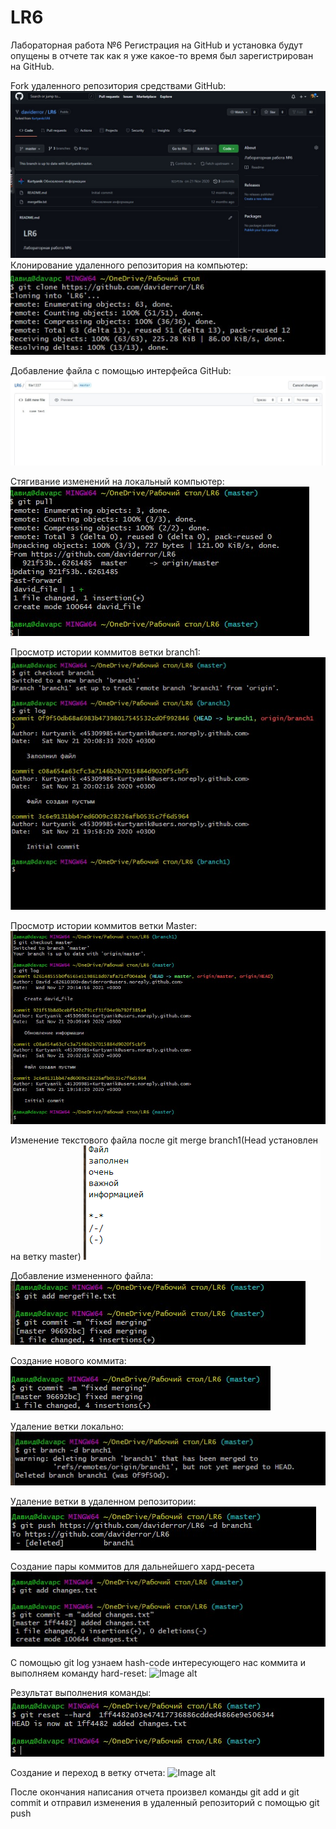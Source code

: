 # LR6
Лабораторная работа №6
Регистрация на GitHub и установка будут опущены в отчете так как я уже какое-то время был зарегистрирован на GitHub.

Fork удаленного репозитория средствами GitHub:
 ![Image alt](https://github.com/daviderror/LR6/raw/reportChalyan/Screens/1.jpg)
Клонирование удаленного репозитория на компьютер:
![Image alt](https://github.com/daviderror/LR6/raw/reportChalyan/Screens/2.jpg)

Добавление файла с помощью интерфейса GitHub:
![Image alt](https://github.com/daviderror/LR6/raw/reportChalyan/Screens/03.jpg)

Стягивание изменений на локальный компьютер:
![Image alt](https://github.com/daviderror/LR6/raw/reportChalyan/Screens/3.jpg)

Просмотр истории коммитов ветки branch1:
![Image alt](https://github.com/daviderror/LR6/raw/reportChalyan/Screens/4.jpg)
      
Просмотр истории коммитов ветки Master:
![Image alt](https://github.com/daviderror/LR6/raw/reportChalyan/Screens/5.jpg)
      
Изменение текстового файла после git merge branch1(Head установлен на ветку master)
![Image alt](https://github.com/daviderror/LR6/raw/reportChalyan/Screens/06.jpg)

Добавление измененного файла:
![Image alt](https://github.com/daviderror/LR6/raw/reportChalyan/Screens/6.jpg)

Создание нового коммита:
![Image alt](https://github.com/daviderror/LR6/raw/reportChalyan/Screens/07.jpg)

Удаление ветки локально:
![Image alt](https://github.com/daviderror/LR6/raw/reportChalyan/Screens/7.jpg)

Удаление ветки в удаленном репозитории:
![Image alt](https://github.com/daviderror/LR6/raw/reportChalyan/Screens/8.jpg)

Создание пары коммитов для дальнейшего хард-ресета
![Image alt](https://github.com/daviderror/LR6/raw/reportChalyan/Screens/10.jpg)

С помощью git log узнаем hash-code интересующего нас коммита и выполняем команду hard-reset:
![Image alt](https://github.com/daviderror/LR6/raw/reportChalyan/Screens/12.jpg)

Результат выполнения команды:
![Image alt](https://github.com/daviderror/LR6/raw/reportChalyan/Screens/11.jpg)

Создание и переход в ветку отчета:
![Image alt](https://github.com/daviderror/LR6/raw/reportChalyan/Screens/13.jpg)

После окончания написания отчета произвел команды git add и git commit и отправил изменения в удаленный репозиторий с помощью git push 